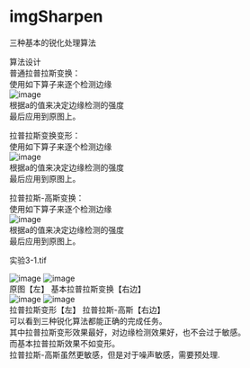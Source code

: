 # imgSharpen
三种基本的锐化处理算法  
  
算法设计  
普通拉普拉斯变换：  
使用如下算子来逐个检测边缘  
![image](https://github.com/user-attachments/assets/af8183c5-0851-4ef8-a10e-5e11b8e0daa8)  
根据a的值来决定边缘检测的强度  
最后应用到原图上。  
  
拉普拉斯变换变形：  
使用如下算子来逐个检测边缘  
![image](https://github.com/user-attachments/assets/6f8ed352-e806-42fa-a379-2dea290f7095)  
根据a的值来决定边缘检测的强度  
最后应用到原图上。  
    
拉普拉斯-高斯变换：  
使用如下算子来逐个检测边缘  
![image](https://github.com/user-attachments/assets/2a70d0c1-08d9-4930-9af3-f8c5c7a6a8ae)  
根据a的值来决定边缘检测的强度  
最后应用到原图上。  


实验3-1.tif

![image](https://github.com/user-attachments/assets/e43f0ea3-35db-4da2-9743-c3f89e1f482a) ![image](https://github.com/user-attachments/assets/7ba0102c-aee6-47c6-acd0-a5ef19b63f3e)  
      原图【左】                  基本拉普拉斯变换【右边】  
![image](https://github.com/user-attachments/assets/a1480daf-ad28-4424-b93c-1b2e8628e123) ![image](https://github.com/user-attachments/assets/2f9d9f26-8cca-43b8-bc65-b05b6f7f73ac)  
拉普拉斯变形【左】                拉普拉斯-高斯【右边】  
可以看到三种锐化算法都能正确的完成任务。  
其中拉普拉斯变形效果最好，对边缘检测效果好，也不会过于敏感。  
而基本拉普拉斯效果不如变形。  
拉普拉斯-高斯虽然更敏感，但是对于噪声敏感，需要预处理.  

